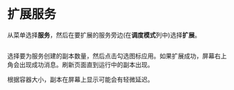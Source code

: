 # 扩展服务

从菜单选择**服务**，然后在要扩展的服务旁边(在**调度模式**列中)选择**扩展**。

<figure><img src="../..//assets/2.15-docker_services_scale.gif" alt=""><figcaption></figcaption></figure>

选择要为服务创建的副本数量，然后点击勾选图标应用。如果扩展成功，屏幕右上角会出现成功消息。刷新页面直到运行中的副本出现。

根据容器大小，副本在屏幕上显示可能会有轻微延迟。
